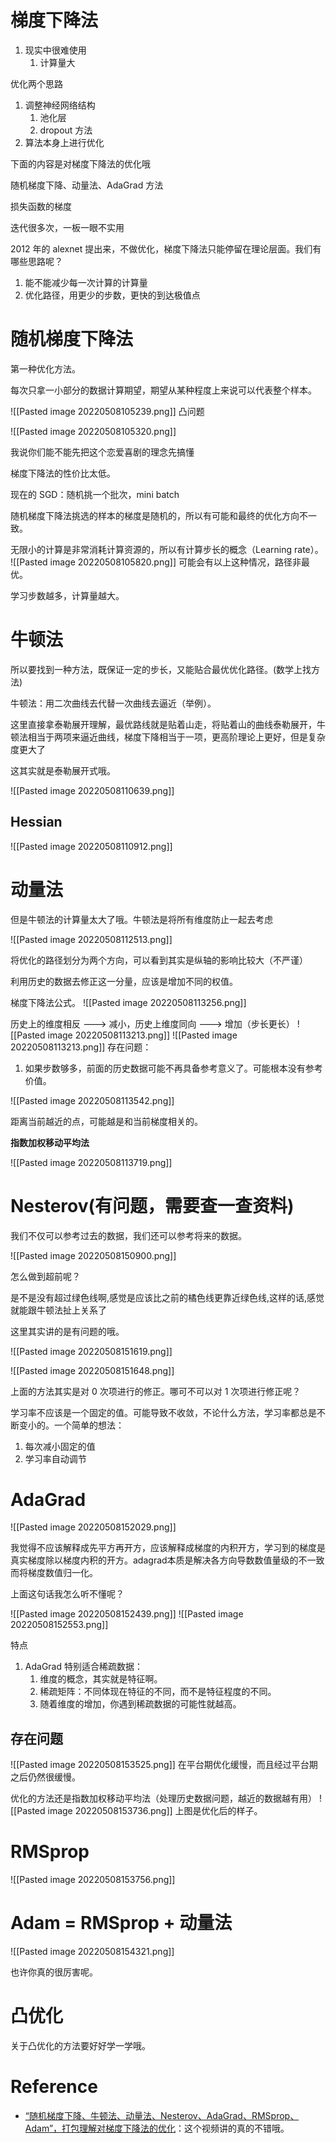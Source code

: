 # 梯度下降法
1. 现实中很难使用
	1. 计算量大

优化两个思路
1. 调整神经网络结构
	1. 池化层
	2. dropout 方法
2. 算法本身上进行优化

下面的内容是对梯度下降法的优化哦

随机梯度下降、动量法、AdaGrad 方法

损失函数的梯度

迭代很多次，一板一眼不实用

2012 年的 alexnet 提出来，不做优化，梯度下降法只能停留在理论层面。我们有哪些思路呢？
1. 能不能减少每一次计算的计算量
2. 优化路径，用更少的步数，更快的到达极值点

# 随机梯度下降法
第一种优化方法。

每次只拿一小部分的数据计算期望，期望从某种程度上来说可以代表整个样本。

![[Pasted image 20220508105239.png]]
凸问题

![[Pasted image 20220508105320.png]]

我说你们能不能先把这个恋爱喜剧的理念先搞懂

梯度下降法的性价比太低。

现在的 SGD：随机挑一个批次，mini batch


随机梯度下降法挑选的样本的梯度是随机的，所以有可能和最终的优化方向不一致。

无限小的计算是非常消耗计算资源的，所以有计算步长的概念（Learning rate）。
![[Pasted image 20220508105820.png]]
可能会有以上这种情况，路径非最优。

学习步数越多，计算量越大。


# 牛顿法
所以要找到一种方法，既保证一定的步长，又能贴合最优优化路径。(数学上找方法)

牛顿法：用二次曲线去代替一次曲线去逼近（举例）。

这里直接拿泰勒展开理解，最优路线就是贴着山走，将贴着山的曲线泰勒展开，牛顿法相当于两项来逼近曲线，梯度下降相当于一项，更高阶理论上更好，但是复杂度更大了

这其实就是泰勒展开式哦。

![[Pasted image 20220508110639.png]]

## Hessian
![[Pasted image 20220508110912.png]]


# 动量法
但是牛顿法的计算量太大了哦。牛顿法是将所有维度防止一起去考虑

![[Pasted image 20220508112513.png]]

将优化的路径划分为两个方向，可以看到其实是纵轴的影响比较大（不严谨）

利用历史的数据去修正这一分量，应该是增加不同的权值。

梯度下降法公式。
![[Pasted image 20220508113256.png]]


历史上的维度相反 ---> 减小，历史上维度同向 ---> 增加（步长更长）
![[Pasted image 20220508113213.png]]
![[Pasted image 20220508113213.png]]
存在问题：
1. 如果步数够多，前面的历史数据可能不再具备参考意义了。可能根本没有参考价值。

![[Pasted image 20220508113542.png]]

距离当前越近的点，可能越是和当前梯度相关的。

**指数加权移动平均法**

![[Pasted image 20220508113719.png]]

# Nesterov(有问题，需要查一查资料)
我们不仅可以参考过去的数据，我们还可以参考将来的数据。

![[Pasted image 20220508150900.png]]

怎么做到超前呢？

是不是没有超过绿色线啊,感觉是应该比之前的橘色线更靠近绿色线,这样的话,感觉就能跟牛顿法扯上关系了

这里其实讲的是有问题的哦。

![[Pasted image 20220508151619.png]]

![[Pasted image 20220508151648.png]]

上面的方法其实是对 0 次项进行的修正。哪可不可以对 1 次项进行修正呢？


学习率不应该是一个固定的值。可能导致不收敛，不论什么方法，学习率都总是不断变小的。一个简单的想法：
1. 每次减小固定的值
2. 学习率自动调节



# AdaGrad
![[Pasted image 20220508152029.png]]

我觉得不应该解释成先平方再开方，应该解释成梯度的内积开方，学习到的梯度是真实梯度除以梯度内积的开方。adagrad本质是解决各方向导数数值量级的不一致而将梯度数值归一化。

上面这句话我怎么听不懂呢？

![[Pasted image 20220508152439.png]]
![[Pasted image 20220508152553.png]]

特点
1. AdaGrad 特别适合稀疏数据：
	1. 维度的概念，其实就是特征啊。
	2. 稀疏矩阵：不同体现在特征的不同，而不是特征程度的不同。
	3. 随着维度的增加，你遇到稀疏数据的可能性就越高。

## 存在问题
![[Pasted image 20220508153525.png]]
在平台期优化缓慢，而且经过平台期之后仍然很缓慢。

优化的方法还是指数加权移动平均法（处理历史数据问题，越近的数据越有用）
![[Pasted image 20220508153736.png]]
上图是优化后的样子。

# RMSprop
![[Pasted image 20220508153756.png]]

 # Adam = RMSprop + 动量法
 ![[Pasted image 20220508154321.png]]

也许你真的很厉害呢。

# 凸优化
关于凸优化的方法要好好学一学哦。

# Reference
- [“随机梯度下降、牛顿法、动量法、Nesterov、AdaGrad、RMSprop、Adam”，打包理解对梯度下降法的优化](https://www.bilibili.com/video/BV1r64y1s7fU?spm_id_from=333.337.search-card.all.click)：这个视频讲的真的不错哦。

